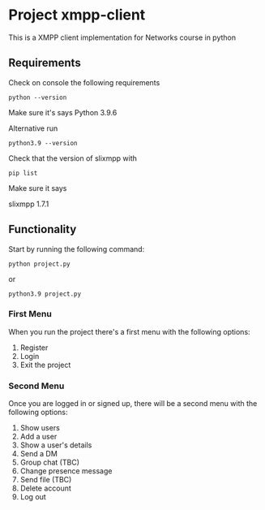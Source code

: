 # Project xmpp-client
This is a XMPP client implementation for Networks course in python 

## Requirements
Check on console the following requirements

`python --version`

Make sure it's says
Python 3.9.6

Alternative run

`python3.9 --version`

Check that the version of slixmpp with

`pip list`

Make sure it says

slixmpp 1.7.1


## Functionality
Start by running the following command: 

`python project.py`

or

`python3.9 project.py`

### First Menu
When you run the project there's a first menu with the following options:

1. Register
2. Login
3. Exit the project

### Second Menu

Once you are logged in or signed up, there will be a second menu with the following options:

1. Show users
2. Add a user
3. Show a user's details
4. Send a DM
5. Group chat (TBC)
6. Change presence message
7. Send file (TBC)
8. Delete account
9. Log out
